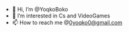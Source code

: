 - 👋 Hi, I’m @YoqkoBoko
- 👀 I’m interested in Cs and VideoGames
- 📫 How to reach me @0yoqko0@gmail.com

<!---
YoqkoBoko/YoqkoBoko is a ✨ special ✨ repository because its `README.md` (this file) appears on your GitHub profile.
You can click the Preview link to take a look at your changes.
--->
